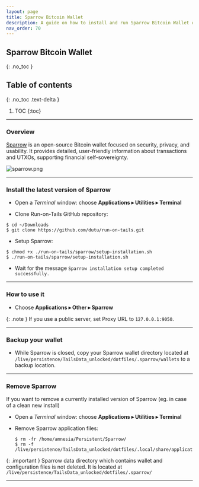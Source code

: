 ```yaml
---
layout: page
title: Sparrow Bitcoin Wallet
description: A guide on how to install and run Sparrow Bitcoin Wallet on Tails
nav_order: 70
---
```


## Sparrow Bitcoin Wallet
{: .no_toc }

## Table of contents
{: .no_toc .text-delta }

1. TOC
{:toc}


---
### Overview

[Sparrow] is an open-source Bitcoin wallet focused on security, privacy, and usability. It provides detailed, user-friendly information about transactions and UTXOs, supporting financial self-sovereignty.

![sparrow.png](sparrow.png)

---
### Install the latest version of Sparrow

* Open a _Terminal_ window:  choose **Applications ▸ Utilities ▸ Terminal**

* Clone Run-on-Tails GitHub repository:
```shell
$ cd ~/Downloads
$ git clone https://github.com/dutu/run-on-tails.git
```

* Setup Sparrow:
```shell
$ chmod +x ./run-on-tails/sparrow/setup-installation.sh 
$ ./run-on-tails/sparrow/setup-installation.sh 
```
  * Wait for the message `Sparrow installation setup completed successfully.`

 ---
### How to use it

* Choose **Applications ▸ Other ▸ Sparrow**

{: .note }
If you use a public server, set Proxy URL to `127.0.0.1:9050`.


---
### Backup your wallet

* While Sparrow is closed, copy your Sparrow wallet directory located at `/live/persistence/TailsData_unlocked/dotfiles/.sparrow/wallets` to a backup location.


---
### Remove Sparrow

If you want to remove a currently installed version of Sparrow  (eg. in case of a clean new install)

* Open a _Terminal_ window:  choose **Applications ▸ Utilities ▸ Terminal**

* Remove Sparrow application files:
  ```shell
  $ rm -fr /home/amnesia/Persistent/Sparrow/
  $ rm -f /live/persistence/TailsData_unlocked/dotfiles/.local/share/applications/sparrow.desktop
  ```
  
{: .important }
Sparrow data directory which contains wallet and configuration files is not deleted.
It is located at `/live/persistence/TailsData_unlocked/dotfiles/.sparrow/`

---
[Sparrow]: https://www.sparrowwallet.com/
